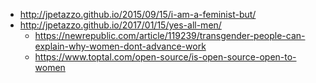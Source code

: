 - http://jpetazzo.github.io/2015/09/15/i-am-a-feminist-but/
- http://jpetazzo.github.io/2017/01/15/yes-all-men/
  - https://newrepublic.com/article/119239/transgender-people-can-explain-why-women-dont-advance-work
  - https://www.toptal.com/open-source/is-open-source-open-to-women
